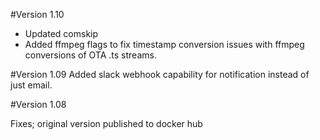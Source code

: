 #Version 1.10
* Updated comskip
* Added ffmpeg flags to fix timestamp conversion issues with ffmpeg conversions of OTA .ts streams.

#Version 1.09
Added slack webhook capability for notification instead of just email.

#Version 1.08

Fixes; original version published to docker hub
